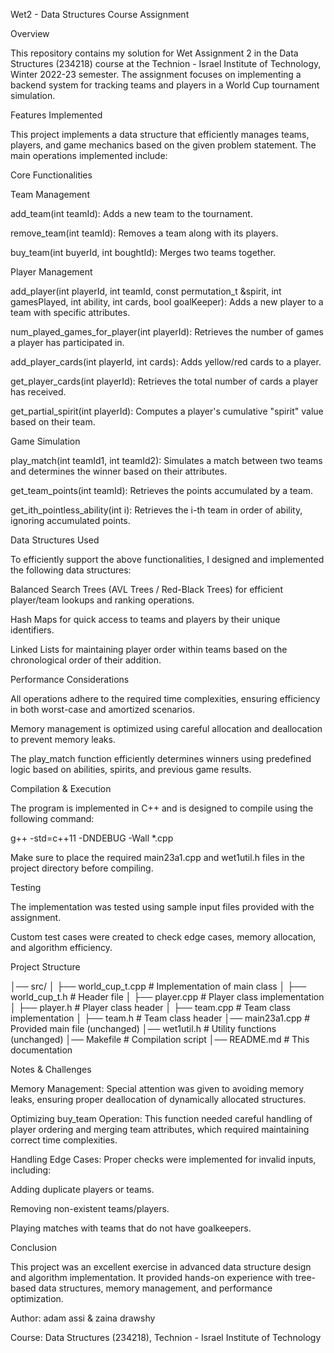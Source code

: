 Wet2 - Data Structures Course Assignment

Overview

This repository contains my solution for Wet Assignment 2 in the Data Structures (234218) course at the Technion - Israel Institute of Technology, Winter 2022-23 semester. The assignment focuses on implementing a backend system for tracking teams and players in a World Cup tournament simulation.

Features Implemented

This project implements a data structure that efficiently manages teams, players, and game mechanics based on the given problem statement. The main operations implemented include:

Core Functionalities

Team Management

add_team(int teamId): Adds a new team to the tournament.

remove_team(int teamId): Removes a team along with its players.

buy_team(int buyerId, int boughtId): Merges two teams together.

Player Management

add_player(int playerId, int teamId, const permutation_t &spirit, int gamesPlayed, int ability, int cards, bool goalKeeper): Adds a new player to a team with specific attributes.

num_played_games_for_player(int playerId): Retrieves the number of games a player has participated in.

add_player_cards(int playerId, int cards): Adds yellow/red cards to a player.

get_player_cards(int playerId): Retrieves the total number of cards a player has received.

get_partial_spirit(int playerId): Computes a player's cumulative "spirit" value based on their team.

Game Simulation

play_match(int teamId1, int teamId2): Simulates a match between two teams and determines the winner based on their attributes.

get_team_points(int teamId): Retrieves the points accumulated by a team.

get_ith_pointless_ability(int i): Retrieves the i-th team in order of ability, ignoring accumulated points.

Data Structures Used

To efficiently support the above functionalities, I designed and implemented the following data structures:

Balanced Search Trees (AVL Trees / Red-Black Trees) for efficient player/team lookups and ranking operations.

Hash Maps for quick access to teams and players by their unique identifiers.

Linked Lists for maintaining player order within teams based on the chronological order of their addition.

Performance Considerations

All operations adhere to the required time complexities, ensuring efficiency in both worst-case and amortized scenarios.

Memory management is optimized using careful allocation and deallocation to prevent memory leaks.

The play_match function efficiently determines winners using predefined logic based on abilities, spirits, and previous game results.

Compilation & Execution

The program is implemented in C++ and is designed to compile using the following command:

 g++ -std=c++11 -DNDEBUG -Wall *.cpp

Make sure to place the required main23a1.cpp and wet1util.h files in the project directory before compiling.

Testing

The implementation was tested using sample input files provided with the assignment.

Custom test cases were created to check edge cases, memory allocation, and algorithm efficiency.

Project Structure

│── src/
│   ├── world_cup_t.cpp      # Implementation of main class
│   ├── world_cup_t.h        # Header file
│   ├── player.cpp           # Player class implementation
│   ├── player.h             # Player class header
│   ├── team.cpp             # Team class implementation
│   ├── team.h               # Team class header
│── main23a1.cpp             # Provided main file (unchanged)
│── wet1util.h               # Utility functions (unchanged)
│── Makefile                 # Compilation script
│── README.md                # This documentation

Notes & Challenges

Memory Management: Special attention was given to avoiding memory leaks, ensuring proper deallocation of dynamically allocated structures.

Optimizing buy_team Operation: This function needed careful handling of player ordering and merging team attributes, which required maintaining correct time complexities.

Handling Edge Cases: Proper checks were implemented for invalid inputs, including:

Adding duplicate players or teams.

Removing non-existent teams/players.

Playing matches with teams that do not have goalkeepers.

Conclusion

This project was an excellent exercise in advanced data structure design and algorithm implementation. It provided hands-on experience with tree-based data structures, memory management, and performance optimization.

Author: adam assi & zaina drawshy 

Course: Data Structures (234218), Technion - Israel Institute of Technology

